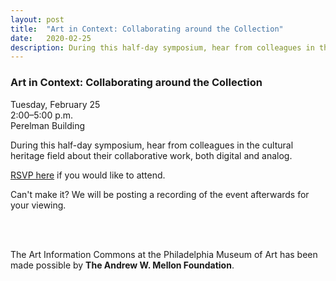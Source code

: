 ```yaml
---
layout: post 
title:  "Art in Context: Collaborating around the Collection"
date:   2020-02-25
description: During this half-day symposium, hear from colleagues in the cultural heritage field about their collaborative work, both digital and analog. 
---
```


### Art in Context: Collaborating around the Collection

Tuesday, February 25<br>
2:00–5:00 p.m.<br>
Perelman Building<br>

During this half-day symposium, hear from colleagues in the cultural heritage field about their collaborative work, both digital and analog. 

<a href="https://docs.google.com/forms/d/19QgMJhY1rt0vih7mN6jZhNmXXFgT1sx0bLePLHcDQDM/viewform?edit_requested=true">RSVP here</a> if you would like to attend.

Can't make it? We will be posting a recording of the event afterwards for your viewing.


<br><br>

The Art Information Commons at the Philadelphia Museum of Art has been made possible by <b>The Andrew W. Mellon Foundation</b>.
